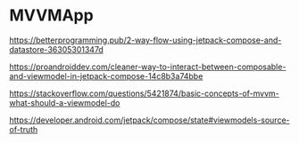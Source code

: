 # MVVMApp

https://betterprogramming.pub/2-way-flow-using-jetpack-compose-and-datastore-36305301347d

https://proandroiddev.com/cleaner-way-to-interact-between-composable-and-viewmodel-in-jetpack-compose-14c8b3a74bbe

https://stackoverflow.com/questions/5421874/basic-concepts-of-mvvm-what-should-a-viewmodel-do

https://developer.android.com/jetpack/compose/state#viewmodels-source-of-truth
